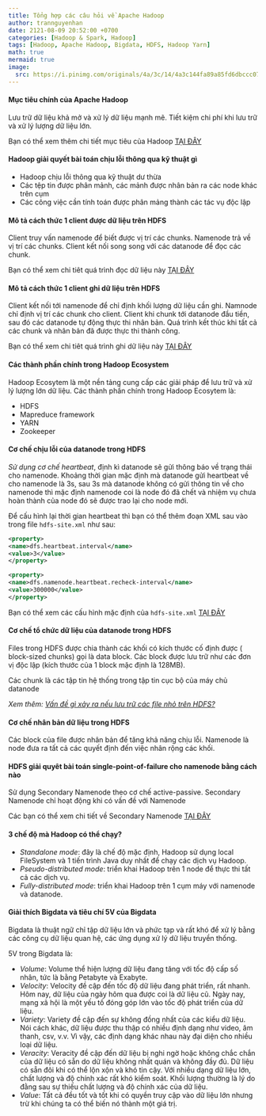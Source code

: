```yaml
---
title: Tổng hợp các câu hỏi về Apache Hadoop 
author: trannguyenhan
date: 2121-08-09 20:52:00 +0700
categories: [Hadoop & Spark, Hadoop]
tags: [Hadoop, Apache Hadoop, Bigdata, HDFS, Hadoop Yarn]
math: true
mermaid: true
image:
  src: https://i.pinimg.com/originals/4a/3c/14/4a3c144fa89a85fd6dbccc07bdb8509a.jpg
---
```

#### Mục tiêu chính của Apache Hadoop 
Lưu trữ dữ liệu khả mở và xử lý dữ liệu mạnh mẽ. Tiết kiệm chi phí khi lưu trữ và xử lý lượng dữ liệu lớn.

Bạn có thể xem thêm chi tiết mục tiêu của Hadoop [TẠI ĐÂY](https://demanejar.github.io/posts/hdfs-introduction/#m%E1%BB%A5c-ti%C3%AAu-c%E1%BB%A7a-hdfs)

#### Hadoop giải quyết bài toán chịu lỗi thông qua kỹ thuật gì
- Hadoop chịu lỗi thông qua kỹ thuật dư thừa
- Các tệp tin được phân mảnh, các mảnh được nhân bản ra các node khác trên cụm
- Các công việc cần tính toán được phân mảng thành các tác vụ độc lập 

#### Mô tả cách thức 1 client được dữ liệu trên HDFS
Client truy vấn namenode để biết được vị trí các chunks. Namenode trả về vị trí các chunks. Client kết nối song song với các datanode để đọc các chunk.

Bạn có thể xem chi tiêt quá trình đọc dữ liệu này [TẠI ĐÂY](https://demanejar.github.io/posts/hdfs-introduction/#read-data)

#### Mô tả cách thức 1 client ghi dữ liệu trên HDFS
Client kết nối tới namenode để chỉ định khối lượng dữ liệu cần ghi. Namnode chỉ định vị trí các chunk cho client. Client khi chunk tới datanode đầu tiền, sau đó các datanode tự động thực thi nhân bản. Quá trình kết thúc khi tất cả các chunk và nhân bản đã được thực thi thành công. 

Bạn có thể xem chi tiêt quá trình ghi dữ liệu này [TẠI ĐÂY](https://demanejar.github.io/posts/hdfs-introduction/#write-data)

#### Các thành phần chính trong Hadoop Ecosystem
Hadoop Ecosytem là một nền tảng cung cấp các giải pháp để lưu trữ và xử lý lượng lớn dữ liệu. 
Các thành phần chính trong Hadoop Ecosytem là: 
- HDFS 
- Mapreduce framework 
- YARN
- Zookeeper

#### Cơ chế chịu lỗi của datanode trong HDFS
*Sử dụng cơ chế heartbeat*, định kì datanode sẽ gửi thông báo về trạng thái cho namenode. Khoảng thời gian mặc định mà datanode gửi heartbeat về cho namenode là 3s, sau 3s mà datanode không có gửi thông tin về cho namenode thì mặc định namenode coi là node đó đã chết và nhiệm vụ chưa hoàn thành của node đó sẽ được trao lại cho node mới.

Để cấu hình lại thời gian heartbeat thì bạn có thể thêm đoạn XML sau vào trong file `hdfs-site.xml` như sau: 
```xml
<property>
<name>dfs.heartbeat.interval</name>
<value>3</value>
</property>

<property>
<name>dfs.namenode.heartbeat.recheck-interval</name>
<value>300000</value>
</property>
```

Bạn có thể xem các cấu hình mặc định của `hdfs-site.xml` [TẠI ĐÂY](https://hadoop.apache.org/docs/r2.7.0/hadoop-project-dist/hadoop-hdfs/hdfs-default.xml)

#### Cơ chế tổ chức dữ liệu của datanode trong HDFS
Files trong HDFS được chia thành các khối có kích thước cố định được ( block-sized chunks) gọi là data block. Các block được lưu trữ như các đơn vị độc lập (kích thước của 1 block mặc định là 128MB).
 
 Các chunk là các tập tin hệ thống trong tập tin cục bộ của máy chủ datanode
 
 *Xem thêm:* [*Vấn đề gì xảy ra nếu lưu trữ các file nhỏ trên HDFS?*](https://demanejar.github.io/posts/hdfs-introduction/#blocks)
 
#### Cơ chế nhân bản dữ liệu trong HDFS
Các block của file được nhân bản để tăng khả năng chịu lỗi. Namenode là node đưa ra tất cả các quyết định đến việc nhân rộng các khối. 

#### HDFS giải quyêt bài toán single-point-of-failure cho namenode bằng cách nào 
Sử dụng Secondary Namenode theo cơ chế active-passive. Secondary Namenode chỉ hoạt động khi có vấn đề với Namenode

Các bạn có thể xem chi tiết về Secondary Namenode [TẠI ĐÂY](https://demanejar.github.io/posts/hdfs-introduction/#secondary-namenode)

#### 3 chế độ mà Hadoop có thể chạy? 
- *Standalone mode*: đây là chế độ mặc định, Hadoop sử dụng local FileSystem và 1 tiến trình Java duy nhất để chạy các dịch vụ Hadoop.
- *Pseudo-distributed mode*: triển khai Hadoop trên 1 node để thực thi tất cả các dịch vụ.
- *Fully-distributed mode*: triển khai Hadoop trên 1 cụm máy với namenode và datanode.

#### Giải thích Bigdata và tiêu chí 5V của Bigdata
Bigdata là thuật ngữ chỉ tập dữ liệu lớn và phức tạp và rất khó để xử lý bằng các công cụ dữ liệu quan hệ, các ứng dụng xử lý dữ liệu truyền thống. 

5V trong Bigdata là: 
- *Volume*: Volume thể hiện lượng dữ liệu đang tăng với tốc độ cấp số nhân, tức là bằng Petabyte và Exabyte.
- *Velocity*: Velocity đề cập đến tốc độ dữ liệu đang phát triển, rất nhanh. Hôm nay, dữ liệu của ngày hôm qua được coi là dữ liệu cũ. Ngày nay, mạng xã hội là một yếu tố đóng góp lớn vào tốc độ phát triển của dữ liệu.
- *Variety*: Variety đề cập đến sự không đồng nhất của các kiểu dữ liệu. Nói cách khác, dữ liệu được thu thập có nhiều định dạng như video, âm thanh, csv, v.v. Vì vậy, các định dạng khác nhau này đại diện cho nhiều loại dữ liệu.
- *Veracity*: Veracity đề cập đến dữ liệu bị nghi ngờ hoặc không chắc chắn của dữ liệu có sẵn do dữ liệu không nhất quán và không đầy đủ. Dữ liệu có sẵn đôi khi có thể lộn xộn và khó tin cậy. Với nhiều dạng dữ liệu lớn, chất lượng và độ chính xác rất khó kiểm soát. Khối lượng thường là lý do đằng sau sự thiếu chất lượng và độ chính xác của dữ liệu.
- *Value*: Tất cả đều tốt và tốt khi có quyền truy cập vào dữ liệu lớn nhưng trừ khi chúng ta có thể biến nó thành một giá trị.
